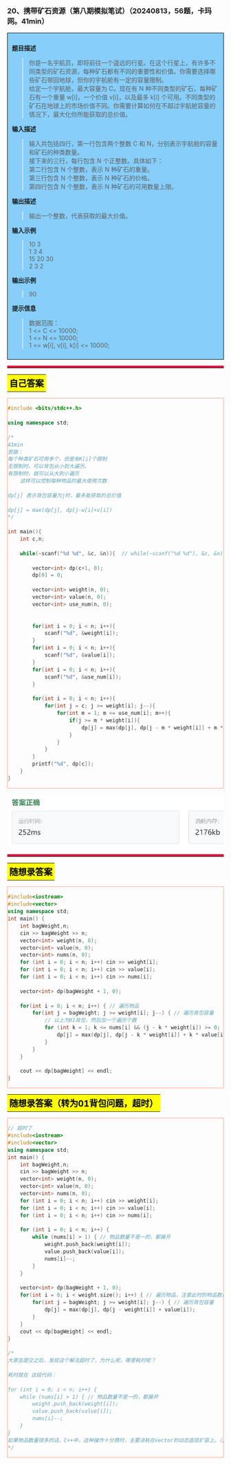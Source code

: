 ### 20、携带矿石资源（第八期模拟笔试）（20240813，56题，卡玛网。41min）
<div style="border: 1px solid black; padding: 10px; background-color: LightSkyBlue;">

**题目描述**  
>你是一名宇航员，即将前往一个遥远的行星。在这个行星上，有许多不同类型的矿石资源，每种矿石都有不同的重要性和价值。你需要选择哪些矿石带回地球，但你的宇航舱有一定的容量限制。   
给定一个宇航舱，最大容量为 C。现在有 N 种不同类型的矿石，每种矿石有一个重量 w[i]，一个价值 v[i]，以及最多 k[i] 个可用。不同类型的矿石在地球上的市场价值不同。你需要计算如何在不超过宇航舱容量的情况下，最大化你所能获取的总价值。

**输入描述**
>输入共包括四行，第一行包含两个整数 C 和 N，分别表示宇航舱的容量和矿石的种类数量。   
>接下来的三行，每行包含 N 个正整数。具体如下：   
>第二行包含 N 个整数，表示 N 种矿石的重量。   
第三行包含 N 个整数，表示 N 种矿石的价格。   
第四行包含 N 个整数，表示 N 种矿石的可用数量上限。  

**输出描述**
>输出一个整数，代表获取的最大价值。

**输入示例**
>10 3  
1 3 4  
15 20 30  
2 3 2  

**输出示例**
>90

**提示信息**

>数据范围：  
1 <= C <= 10000;  
1 <= N <= 10000;  
1 <= w[i], v[i], k[i] <= 10000;  

  </p>
</div>

<hr style="border-top: 5px solid #DC143C;">
<table>
  <tr>
    <td bgcolor="Yellow" style="padding: 5px; border: 0px solid black;">
      <span style="font-weight: bold; font-size: 20px;color: black;">
      自己答案 
      </span>
    </td>
  </tr>
</table>
<div style="padding: 0px; border: 1.5px solid LightSalmon; margin-bottom: 10px;">

```C++ {.line-numbers}
#include <bits/stdc++.h>

using namespace std;

/*
41min
思路：
每个种类矿石可用多个，但是有K[i]个限制
无限制时，可以背包从小到大遍历，
有限制时，就可以从大到小遍历
    这样可以控制每种物品的最大使用次数
    
dp[j] 表示背包容量为j时，最多能获取的总价值

dp[j] = max(dp[j], dp[j-w[i]+v[i])
*/

int main(){
    int c,n;
    
    while(~scanf("%d %d", &c, &n)){  // while(~scanf("%d %d"), &c, &n) 参数写到scanf的括号外面去了！！！
        
        vector<int> dp(c+1, 0);
        dp[0] = 0;
        
        vector<int> weight(n, 0);
        vector<int> value(n, 0);
        vector<int> use_num(n, 0);
        
        
        for(int i = 0; i < n; i++){
            scanf("%d", &weight[i]);
        }
        for(int i = 0; i < n; i++){
            scanf("%d", &value[i]);
        }
        for(int i = 0; i < n; i++){
            scanf("%d", &use_num[i]);
        }
        
        for(int i = 0; i < n; i++){
            for(int j = c; j >= weight[i]; j--){
                for(int m = 1; m <= use_num[i]; m++){
                    if(j >= m * weight[i]){
                        dp[j] = max(dp[j], dp[j - m * weight[i]] + m * value[i]);
                    }
                }
            }
        }
        printf("%d", dp[c]);
    }
}
```

</div>

![alt text](image/b24c3a17d20a3e3e1a4a33e90e0d205.png)

<hr style="border-top: 5px solid #DC143C;">

<table>
  <tr>
    <td bgcolor="Yellow" style="padding: 5px; border: 0px solid black;">
      <span style="font-weight: bold; font-size: 20px;color: black;">
      随想录答案
      </span>
    </td>
  </tr>
</table>

<div style="padding: 0px; border: 1.5px solid LightSalmon; margin-bottom: 10px">

```C++ {.line-numbers}
#include<iostream>
#include<vector>
using namespace std;
int main() {
    int bagWeight,n;
    cin >> bagWeight >> n;
    vector<int> weight(n, 0);
    vector<int> value(n, 0);
    vector<int> nums(n, 0);
    for (int i = 0; i < n; i++) cin >> weight[i];
    for (int i = 0; i < n; i++) cin >> value[i];
    for (int i = 0; i < n; i++) cin >> nums[i];

    vector<int> dp(bagWeight + 1, 0);

    for(int i = 0; i < n; i++) { // 遍历物品
        for(int j = bagWeight; j >= weight[i]; j--) { // 遍历背包容量
            // 以上为01背包，然后加一个遍历个数
            for (int k = 1; k <= nums[i] && (j - k * weight[i]) >= 0; k++) { // 遍历个数
                dp[j] = max(dp[j], dp[j - k * weight[i]] + k * value[i]);
            }
        }
    }

    cout << dp[bagWeight] << endl;
}
```
</div>

<table>
  <tr>
    <td bgcolor="Yellow" style="padding: 5px; border: 0px solid black;">
      <span style="font-weight: bold; font-size: 20px;color: black;">
      随想录答案（转为01背包问题，超时）
      </span>
    </td>
  </tr>
</table>

<div style="padding: 0px; border: 1.5px solid LightSalmon; margin-bottom: 10px">

```C++ {.line-numbers}
// 超时了
#include<iostream>
#include<vector>
using namespace std;
int main() {
    int bagWeight,n;
    cin >> bagWeight >> n;
    vector<int> weight(n, 0); 
    vector<int> value(n, 0);
    vector<int> nums(n, 0);
    for (int i = 0; i < n; i++) cin >> weight[i];
    for (int i = 0; i < n; i++) cin >> value[i];
    for (int i = 0; i < n; i++) cin >> nums[i];    
    
    for (int i = 0; i < n; i++) {
        while (nums[i] > 1) { // 物品数量不是一的，都展开
            weight.push_back(weight[i]);
            value.push_back(value[i]);
            nums[i]--;
        }
    }
 
    vector<int> dp(bagWeight + 1, 0);
    for(int i = 0; i < weight.size(); i++) { // 遍历物品，注意此时的物品数量不是n
        for(int j = bagWeight; j >= weight[i]; j--) { // 遍历背包容量
            dp[j] = max(dp[j], dp[j - weight[i]] + value[i]);
        }
    }
    cout << dp[bagWeight] << endl;
}

/*
大家去提交之后，发现这个解法超时了，为什么呢，哪里耗时呢？

耗时就在 这段代码：

for (int i = 0; i < n; i++) {
    while (nums[i] > 1) { // 物品数量不是一的，都展开
        weight.push_back(weight[i]);
        value.push_back(value[i]);
        nums[i]--;
    }
}
如果物品数量很多的话，C++中，这种操作十分费时，主要消耗在vector的动态底层扩容上。（其实这里也可以优化，先把 所有物品数量都计算好，一起申请vector的空间。
*/
```
</div>
